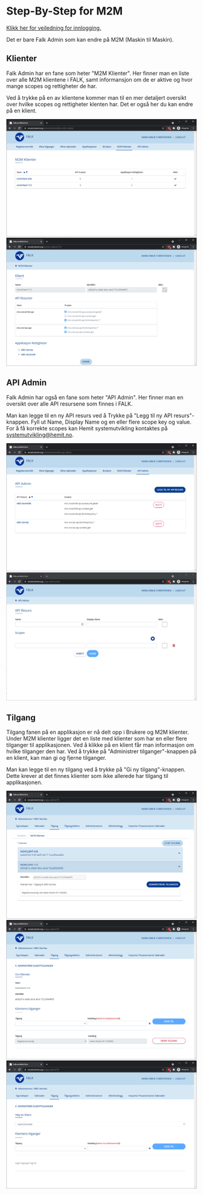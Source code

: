 # Step-By-Step for M2M

[Klikk her for veiledning for innlogging.](LoggInn)

Det er bare Falk Admin som kan endre på M2M (Maskin til Maskin).

## Klienter
Falk Admin har en fane som heter "M2M Klienter". 
Her finner man en liste over alle M2M klientene i FALK, samt informansjon om de er aktive og hvor mange scopes og rettigheter de har.

Ved å trykke på en av klientene kommer man til en mer detaljert oversikt over hvilke scopes og rettigheter klenten har. Det er også her du kan endre på en klient.

![Klienter](img/m2m-klienter.PNG)
![Klient](img/m2m-klient.PNG)
## API Admin
Falk Admin har også en fane som heter "API Admin". Her finner man en oversikt over alle API resursene som finnes i FALK.

Man kan legge til en ny API resurs ved å Trykke på "Legg til ny API resurs"-knappen.
Fyll ut Name, Display Name og en eller flere scope key og value. 
For å få korrekte scopes kan Hemit systemutvikling kontaktes på [systemutvikling@hemit.no](mailto:systemutvikling@hemit.no).

![APIAdmin](img/m2m-apiAdmin.PNG)
![APIAdminLeggTilNy](img/m2m-apiAdminLeggTilNy.PNG)
## Tilgang
Tilgang fanen på en applikasjon er nå delt opp i Brukere og M2M klienter. Under M2M klienter ligger det en liste med klienter som har en eller flere tilganger til applikasjonen.
Ved å klikke på en klient får man informasjon om hvilke tilganger den har. Ved å trykke på "Administrer tilganger"-knappen på en klient, kan man gi og fjerne tilganger.

Man kan legge til en ny tilgang ved å trykke på "Gi ny tilgang"-knappen. Dette krever at det finnes klienter som ikke allerede har tilgang til applikasjonen.

![Tilgang](img/m2m-tilgang.PNG)
![TilgangAdministrerTilgang](img\m2m-tilgangAdministrerTilgang.PNG)
![TilgangGiNy](img/m2m-tilgangGiNy.PNG)